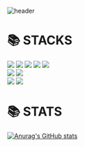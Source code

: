 


![header](https://capsule-render.vercel.app/api?type=waving&color=auto&height=300&section=header&text=Sohyun%20&fontSize=90)

<h1>📚 STACKS</h1>
<div align=left>
<img src="https://img.shields.io/badge/kotlin-7F52FF?style=for-the-badge&logo=kotlin&logoColor=white">
 <img src="https://img.shields.io/badge/java-007396?style=for-the-badge&logo=java&logoColor=white"> 
<img src="https://img.shields.io/badge/c++-00599C?style=for-the-badge&logo=c%2B%2B&logoColor=white">
<img src="https://img.shields.io/badge/python-3776AB?style=for-the-badge&logo=python&logoColor=white">
  <img src="https://img.shields.io/badge/unity-FFFFFF?style=for-the-badge&logo=unity&logoColor=black">
 <br>
  <img src="https://img.shields.io/badge/mysql-4479A1?style=for-the-badge&logo=mysql&logoColor=white">
   <img src="https://img.shields.io/badge/firebase-FFCA28?style=for-the-badge&logo=firebase&logoColor=white">
   <br>
  <img src="https://img.shields.io/badge/github-181717?style=for-the-badge&logo=github&logoColor=white">
  <img src="https://img.shields.io/badge/git-F05032?style=for-the-badge&logo=git&logoColor=white">
  <br>
  <h1>📚 STATS</h1>
  
  [![Anurag's GitHub stats](https://github-readme-stats.vercel.app/api?username=sohyun127)](https://github.com/anuraghazra/github-readme-stats)

